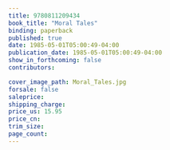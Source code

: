 ```yaml
---
title: 9780811209434
book_title: "Moral Tales"
binding: paperback
published: true
date: 1985-05-01T05:00:49-04:00
publication_date: 1985-05-01T05:00:49-04:00
show_in_forthcoming: false
contributors:

cover_image_path: Moral_Tales.jpg
forsale: false
saleprice:
shipping_charge:
price_us: 15.95
price_cn:
trim_size:
page_count:
---
```


